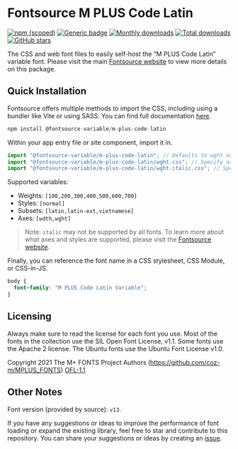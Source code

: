 # Fontsource M PLUS Code Latin

[![npm (scoped)](https://img.shields.io/npm/v/@fontsource-variable/m-plus-code-latin?color=brightgreen)](https://www.npmjs.com/package/@fontsource-variable/m-plus-code-latin) [![Generic badge](https://img.shields.io/badge/fontsource-passing-brightgreen)](https://github.com/fontsource/fontsource) [![Monthly downloads](https://badgen.net/npm/dm/@fontsource-variable/m-plus-code-latin)](https://github.com/fontsource/fontsource) [![Total downloads](https://badgen.net/npm/dt/@fontsource-variable/m-plus-code-latin)](https://github.com/fontsource/fontsource) [![GitHub stars](https://img.shields.io/github/stars/fontsource/fontsource.svg?style=social&label=Star)](https://github.com/fontsource/fontsource/stargazers)

The CSS and web font files to easily self-host the “M PLUS Code Latin” variable font. Please visit the main [Fontsource website](https://fontsource.org/fonts/m-plus-code-latin) to view more details on this package.

## Quick Installation

Fontsource offers multiple methods to import the CSS, including using a bundler like Vite or using SASS. You can find full documentation [here](https://fontsource.org/docs/getting-started/introduction).

```javascript
npm install @fontsource-variable/m-plus-code-latin
```

Within your app entry file or site component, import it in.

```javascript
import "@fontsource-variable/m-plus-code-latin"; // Defaults to wght axis
import "@fontsource-variable/m-plus-code-latin/wght.css"; // Specify axis
import "@fontsource-variable/m-plus-code-latin/wght-italic.css"; // Specify axis and style
```

Supported variables:
- Weights: `[100,200,300,400,500,600,700]`
- Styles: `[normal]`
- Subsets: `[latin,latin-ext,vietnamese]`
- Axes: `[wdth,wght]`

> Note: `italic` may not be supported by all fonts. To learn more about what axes and styles are supported, please visit the [Fontsource website](https://fontsource.org/fonts/m-plus-code-latin).

Finally, you can reference the font name in a CSS stylesheet, CSS Module, or CSS-in-JS.

```css
body {
  font-family: "M PLUS Code Latin Variable";
}
```

## Licensing
Always make sure to read the license for each font you use. Most of the fonts in the collection use the SIL Open Font License, v1.1. Some fonts use the Apache 2 license. The Ubuntu fonts use the Ubuntu Font License v1.0.

Copyright 2021 The M+ FONTS Project Authors (https://github.com/coz-m/MPLUS_FONTS)
[OFL-1.1](https://openfontlicense.org)

## Other Notes
Font version (provided by source): `v13`.

If you have any suggestions or ideas to improve the performance of font loading or expand the existing library, feel free to star and contribute to this repository. You can share your suggestions or ideas by creating an [issue](https://github.com/fontsource/fontsource/issues).